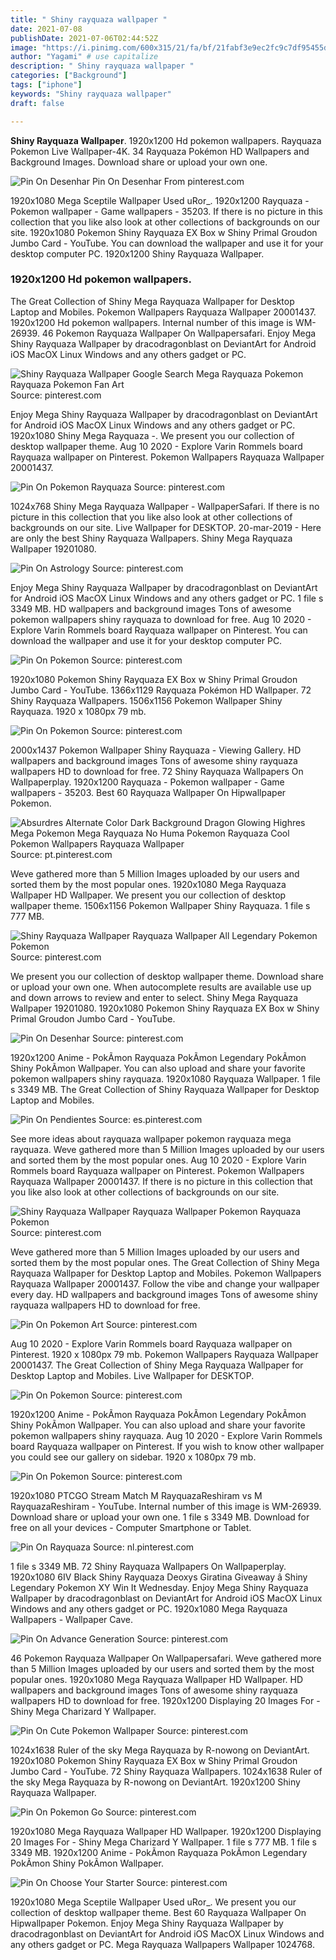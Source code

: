 ```yaml
---
title: " Shiny rayquaza wallpaper "
date: 2021-07-08
publishDate: 2021-07-06T02:44:52Z
image: "https://i.pinimg.com/600x315/21/fa/bf/21fabf3e9ec2fc9c7df95455de4f8dc3.jpg"
author: "Yagami" # use capitalize
description: " Shiny rayquaza wallpaper "
categories: ["Background"]
tags: ["iphone"]
keywords: "Shiny rayquaza wallpaper"
draft: false

---
```



**Shiny Rayquaza Wallpaper**. 1920x1200 Hd pokemon wallpapers. Rayquaza Pokemon Live Wallpaper-4K. 34 Rayquaza Pokémon HD Wallpapers and Background Images. Download share or upload your own one.

![Pin On Desenhar](https://i.pinimg.com/originals/34/62/6f/34626ff28472193e1702b52b9c4ee923.jpg "Pin On Desenhar")
Pin On Desenhar From pinterest.com


1920x1080 Mega Sceptile Wallpaper Used uRor_. 1920x1200 Rayquaza - Pokemon wallpaper - Game wallpapers - 35203. If there is no picture in this collection that you like also look at other collections of backgrounds on our site. 1920x1080 Pokemon Shiny Rayquaza EX Box w Shiny Primal Groudon Jumbo Card - YouTube. You can download the wallpaper and use it for your desktop computer PC. 1920x1200 Shiny Rayquaza Wallpaper.

### 1920x1200 Hd pokemon wallpapers.

The Great Collection of Shiny Mega Rayquaza Wallpaper for Desktop Laptop and Mobiles. Pokemon Wallpapers Rayquaza Wallpaper 20001437. 1920x1200 Hd pokemon wallpapers. Internal number of this image is WM-26939. 46 Pokemon Rayquaza Wallpaper On Wallpapersafari. Enjoy Mega Shiny Rayquaza Wallpaper by dracodragonblast on DeviantArt for Android iOS MacOX Linux Windows and any others gadget or PC.


![Shiny Rayquaza Wallpaper Google Search Mega Rayquaza Pokemon Rayquaza Pokemon Fan Art](https://i.pinimg.com/originals/a2/8c/e3/a28ce307667d0924e7be21e04cde8fb8.png "Shiny Rayquaza Wallpaper Google Search Mega Rayquaza Pokemon Rayquaza Pokemon Fan Art")
Source: pinterest.com

Enjoy Mega Shiny Rayquaza Wallpaper by dracodragonblast on DeviantArt for Android iOS MacOX Linux Windows and any others gadget or PC. 1920x1080 Shiny Mega Rayquaza -. We present you our collection of desktop wallpaper theme. Aug 10 2020 - Explore Varin Rommels board Rayquaza wallpaper on Pinterest. Pokemon Wallpapers Rayquaza Wallpaper 20001437.

![Pin On Pokemon Rayquaza](https://i.pinimg.com/originals/19/d8/db/19d8dba013f1aa75aed547f00a9c51a9.jpg "Pin On Pokemon Rayquaza")
Source: pinterest.com

1024x768 Shiny Mega Rayquaza Wallpaper - WallpaperSafari. If there is no picture in this collection that you like also look at other collections of backgrounds on our site. Live Wallpaper for DESKTOP. 20-mar-2019 - Here are only the best Shiny Rayquaza Wallpapers. Shiny Mega Rayquaza Wallpaper 19201080.

![Pin On Astrology](https://i.pinimg.com/originals/4a/3b/4f/4a3b4f97e9280b9434aed1e35fa7a2f6.jpg "Pin On Astrology")
Source: pinterest.com

Enjoy Mega Shiny Rayquaza Wallpaper by dracodragonblast on DeviantArt for Android iOS MacOX Linux Windows and any others gadget or PC. 1 file s 3349 MB. HD wallpapers and background images Tons of awesome pokemon wallpapers shiny rayquaza to download for free. Aug 10 2020 - Explore Varin Rommels board Rayquaza wallpaper on Pinterest. You can download the wallpaper and use it for your desktop computer PC.

![Pin On Pokemon](https://i.pinimg.com/originals/d4/3a/c0/d43ac0d8e7419d3632e41eaca1846513.jpg "Pin On Pokemon")
Source: pinterest.com

1920x1080 Pokemon Shiny Rayquaza EX Box w Shiny Primal Groudon Jumbo Card - YouTube. 1366x1129 Rayquaza Pokémon HD Wallpaper. 72 Shiny Rayquaza Wallpapers. 1506x1156 Pokemon Wallpaper Shiny Rayquaza. 1920 x 1080px 79 mb.

![Pin On Pokemon](https://i.pinimg.com/originals/90/ca/3a/90ca3a2d6956132f7373bc05b1975734.webp "Pin On Pokemon")
Source: pinterest.com

2000x1437 Pokemon Wallpaper Shiny Rayquaza - Viewing Gallery. HD wallpapers and background images Tons of awesome shiny rayquaza wallpapers HD to download for free. 72 Shiny Rayquaza Wallpapers On Wallpaperplay. 1920x1200 Rayquaza - Pokemon wallpaper - Game wallpapers - 35203. Best 60 Rayquaza Wallpaper On Hipwallpaper Pokemon.

![Absurdres Alternate Color Dark Background Dragon Glowing Highres Mega Pokemon Mega Rayquaza No Huma Pokemon Rayquaza Cool Pokemon Wallpapers Rayquaza Wallpaper](https://i.pinimg.com/originals/1f/5f/eb/1f5feb08133c4a1735da7526c1635a3b.png "Absurdres Alternate Color Dark Background Dragon Glowing Highres Mega Pokemon Mega Rayquaza No Huma Pokemon Rayquaza Cool Pokemon Wallpapers Rayquaza Wallpaper")
Source: pt.pinterest.com

Weve gathered more than 5 Million Images uploaded by our users and sorted them by the most popular ones. 1920x1080 Mega Rayquaza Wallpaper HD Wallpaper. We present you our collection of desktop wallpaper theme. 1506x1156 Pokemon Wallpaper Shiny Rayquaza. 1 file s 777 MB.

![Shiny Rayquaza Wallpaper Rayquaza Wallpaper All Legendary Pokemon Pokemon](https://i.pinimg.com/originals/71/dc/eb/71dceb40e4f67fb7b0ce66970531b438.png "Shiny Rayquaza Wallpaper Rayquaza Wallpaper All Legendary Pokemon Pokemon")
Source: pinterest.com

We present you our collection of desktop wallpaper theme. Download share or upload your own one. When autocomplete results are available use up and down arrows to review and enter to select. Shiny Mega Rayquaza Wallpaper 19201080. 1920x1080 Pokemon Shiny Rayquaza EX Box w Shiny Primal Groudon Jumbo Card - YouTube.

![Pin On Desenhar](https://i.pinimg.com/originals/34/62/6f/34626ff28472193e1702b52b9c4ee923.jpg "Pin On Desenhar")
Source: pinterest.com

1920x1200 Anime - PokÃmon Rayquaza PokÃmon Legendary PokÃmon Shiny PokÃmon Wallpaper. You can also upload and share your favorite pokemon wallpapers shiny rayquaza. 1920x1080 Rayquaza Wallpaper. 1 file s 3349 MB. The Great Collection of Shiny Rayquaza Wallpaper for Desktop Laptop and Mobiles.

![Pin On Pendientes](https://i.pinimg.com/originals/01/24/5f/01245fc21426e88cd1984f7c444cf33d.jpg "Pin On Pendientes")
Source: es.pinterest.com

See more ideas about rayquaza wallpaper pokemon rayquaza mega rayquaza. Weve gathered more than 5 Million Images uploaded by our users and sorted them by the most popular ones. Aug 10 2020 - Explore Varin Rommels board Rayquaza wallpaper on Pinterest. Pokemon Wallpapers Rayquaza Wallpaper 20001437. If there is no picture in this collection that you like also look at other collections of backgrounds on our site.

![Shiny Rayquaza Wallpaper Rayquaza Wallpaper Pokemon Rayquaza Pokemon](https://i.pinimg.com/originals/d4/3f/18/d43f18eb7a05c56e0971795339c44da8.png "Shiny Rayquaza Wallpaper Rayquaza Wallpaper Pokemon Rayquaza Pokemon")
Source: pinterest.com

Weve gathered more than 5 Million Images uploaded by our users and sorted them by the most popular ones. The Great Collection of Shiny Mega Rayquaza Wallpaper for Desktop Laptop and Mobiles. Pokemon Wallpapers Rayquaza Wallpaper 20001437. Follow the vibe and change your wallpaper every day. HD wallpapers and background images Tons of awesome shiny rayquaza wallpapers HD to download for free.

![Pin On Pokemon Art](https://i.pinimg.com/originals/36/62/34/36623430108832fd73e094155132a32b.png "Pin On Pokemon Art")
Source: pinterest.com

Aug 10 2020 - Explore Varin Rommels board Rayquaza wallpaper on Pinterest. 1920 x 1080px 79 mb. Pokemon Wallpapers Rayquaza Wallpaper 20001437. The Great Collection of Shiny Mega Rayquaza Wallpaper for Desktop Laptop and Mobiles. Live Wallpaper for DESKTOP.

![Pin On Pokemon](https://i.pinimg.com/originals/d5/34/f2/d534f21ca2cc3d0fa76829d755c72c57.jpg "Pin On Pokemon")
Source: pinterest.com

1920x1200 Anime - PokÃmon Rayquaza PokÃmon Legendary PokÃmon Shiny PokÃmon Wallpaper. You can also upload and share your favorite pokemon wallpapers shiny rayquaza. Aug 10 2020 - Explore Varin Rommels board Rayquaza wallpaper on Pinterest. If you wish to know other wallpaper you could see our gallery on sidebar. 1920 x 1080px 79 mb.

![Pin On Pokemon](https://i.pinimg.com/originals/f4/ba/38/f4ba380a562a7866f5d8188b4f411873.jpg "Pin On Pokemon")
Source: pinterest.com

1920x1080 PTCGO Stream Match M RayquazaReshiram vs M RayquazaReshiram - YouTube. Internal number of this image is WM-26939. Download share or upload your own one. 1 file s 3349 MB. Download for free on all your devices - Computer Smartphone or Tablet.

![Pin On Rayquaza](https://i.pinimg.com/originals/f8/aa/b6/f8aab6e33f3f8ec38b3466335075e147.jpg "Pin On Rayquaza")
Source: nl.pinterest.com

1 file s 3349 MB. 72 Shiny Rayquaza Wallpapers On Wallpaperplay. 1920x1080 6IV Black Shiny Rayquaza Deoxys Giratina Giveaway â Shiny Legendary Pokemon XY Win It Wednesday. Enjoy Mega Shiny Rayquaza Wallpaper by dracodragonblast on DeviantArt for Android iOS MacOX Linux Windows and any others gadget or PC. 1920x1080 Mega Rayquaza Wallpapers - Wallpaper Cave.

![Pin On Advance Generation](https://i.pinimg.com/originals/72/f6/d2/72f6d2fca4104442dcea1365a120a476.jpg "Pin On Advance Generation")
Source: pinterest.com

46 Pokemon Rayquaza Wallpaper On Wallpapersafari. Weve gathered more than 5 Million Images uploaded by our users and sorted them by the most popular ones. 1920x1080 Mega Rayquaza Wallpaper HD Wallpaper. HD wallpapers and background images Tons of awesome shiny rayquaza wallpapers HD to download for free. 1920x1200 Displaying 20 Images For - Shiny Mega Charizard Y Wallpaper.

![Pin On Cute Pokemon Wallpaper](https://i.pinimg.com/originals/3e/7e/3e/3e7e3e5b1d13c7a8d629b27bf2b4a2fd.jpg "Pin On Cute Pokemon Wallpaper")
Source: pinterest.com

1024x1638 Ruler of the sky Mega Rayquaza by R-nowong on DeviantArt. 1920x1080 Pokemon Shiny Rayquaza EX Box w Shiny Primal Groudon Jumbo Card - YouTube. 72 Shiny Rayquaza Wallpapers. 1024x1638 Ruler of the sky Mega Rayquaza by R-nowong on DeviantArt. 1920x1200 Shiny Rayquaza Wallpaper.

![Pin On Pokemon Go](https://i.pinimg.com/736x/da/b0/07/dab0070e6ea692aa0087a471afe2a8f4.jpg "Pin On Pokemon Go")
Source: pinterest.com

1920x1080 Mega Rayquaza Wallpaper HD Wallpaper. 1920x1200 Displaying 20 Images For - Shiny Mega Charizard Y Wallpaper. 1 file s 777 MB. 1 file s 3349 MB. 1920x1200 Anime - PokÃmon Rayquaza PokÃmon Legendary PokÃmon Shiny PokÃmon Wallpaper.

![Pin On Choose Your Starter](https://i.pinimg.com/600x315/21/fa/bf/21fabf3e9ec2fc9c7df95455de4f8dc3.jpg "Pin On Choose Your Starter")
Source: pinterest.com

1920x1080 Mega Sceptile Wallpaper Used uRor_. We present you our collection of desktop wallpaper theme. Best 60 Rayquaza Wallpaper On Hipwallpaper Pokemon. Enjoy Mega Shiny Rayquaza Wallpaper by dracodragonblast on DeviantArt for Android iOS MacOX Linux Windows and any others gadget or PC. Mega Rayquaza Wallpapers Wallpaper 1024768.

